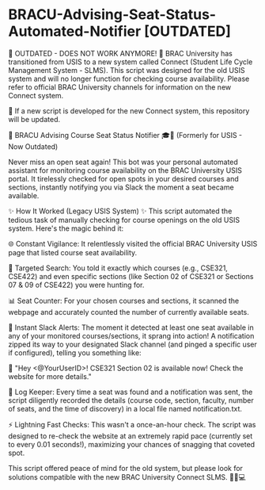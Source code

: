 # BRACU-Advising-Seat-Status-Automated-Notifier [OUTDATED]

🛑 OUTDATED - DOES NOT WORK ANYMORE! 🛑
BRAC University has transitioned from USIS to a new system called Connect (Student Life Cycle Management System - SLMS). This script was designed for the old USIS system and will no longer function for checking course availability. Please refer to official BRAC University channels for information on the new Connect system.

🎯 If a new script is developed for the new Connect system, this repository will be updated.

🚀 BRACU Advising Course Seat Status Notifier 🎓🔔
(Formerly for USIS - Now Outdated)

Never miss an open seat again! This bot was your personal automated assistant for monitoring course availability on the BRAC University USIS portal. It tirelessly checked for open spots in your desired courses and sections, instantly notifying you via Slack the moment a seat became available.

✨ How It Worked (Legacy USIS System) ✨
This script automated the tedious task of manually checking for course openings on the old USIS system. Here's the magic behind it:

🌐 Constant Vigilance: It relentlessly visited the official BRAC University USIS page that listed course seat availability.

🎯 Targeted Search: You told it exactly which courses (e.g., CSE321, CSE422) and even specific sections (like Section 02 of CSE321 or Sections 07 & 09 of CSE422) you were hunting for.

📊 Seat Counter: For your chosen courses and sections, it scanned the webpage and accurately counted the number of currently available seats.

📢 Instant Slack Alerts: The moment it detected at least one seat available in any of your monitored courses/sections, it sprang into action! A notification zipped its way to your designated Slack channel (and pinged a specific user if configured), telling you something like:

💬 "Hey <@YourUserID>! CSE321 Section 02 is available now! Check the website for more details."

📝 Log Keeper: Every time a seat was found and a notification was sent, the script diligently recorded the details (course code, section, faculty, number of seats, and the time of discovery) in a local file named notification.txt.

⚡ Lightning Fast Checks: This wasn't a once-an-hour check. The script was designed to re-check the website at an extremely rapid pace (currently set to every 0.01 seconds!), maximizing your chances of snagging that coveted spot.

This script offered peace of mind for the old system, but please look for solutions compatible with the new BRAC University Connect SLMS. 🧘‍♂️💻
